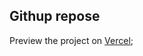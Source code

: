 ## Githup repose

Preview the project on [Vercel](https://github-repos-if1o7kx1g-dilanderin.vercel.app/);
